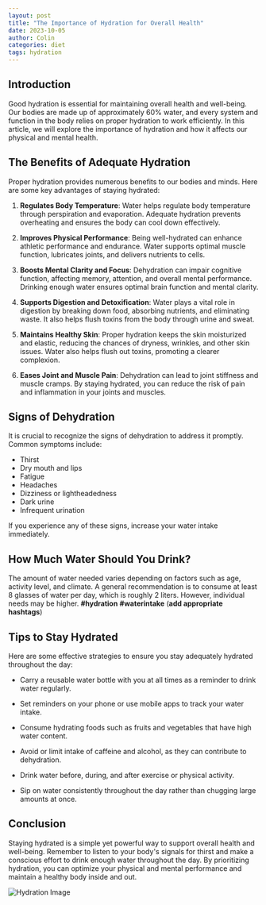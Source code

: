 ```yaml
---
layout: post
title: "The Importance of Hydration for Overall Health"
date: 2023-10-05
author: Colin
categories: diet
tags: hydration
---
```


## Introduction
Good hydration is essential for maintaining overall health and well-being. Our bodies are made up of approximately 60% water, and every system and function in the body relies on proper hydration to work efficiently. In this article, we will explore the importance of hydration and how it affects our physical and mental health.

## The Benefits of Adequate Hydration
Proper hydration provides numerous benefits to our bodies and minds. Here are some key advantages of staying hydrated:

1. **Regulates Body Temperature**: Water helps regulate body temperature through perspiration and evaporation. Adequate hydration prevents overheating and ensures the body can cool down effectively.

2. **Improves Physical Performance**: Being well-hydrated can enhance athletic performance and endurance. Water supports optimal muscle function, lubricates joints, and delivers nutrients to cells.

3. **Boosts Mental Clarity and Focus**: Dehydration can impair cognitive function, affecting memory, attention, and overall mental performance. Drinking enough water ensures optimal brain function and mental clarity.

4. **Supports Digestion and Detoxification**: Water plays a vital role in digestion by breaking down food, absorbing nutrients, and eliminating waste. It also helps flush toxins from the body through urine and sweat.

5. **Maintains Healthy Skin**: Proper hydration keeps the skin moisturized and elastic, reducing the chances of dryness, wrinkles, and other skin issues. Water also helps flush out toxins, promoting a clearer complexion.

6. **Eases Joint and Muscle Pain**: Dehydration can lead to joint stiffness and muscle cramps. By staying hydrated, you can reduce the risk of pain and inflammation in your joints and muscles.

## Signs of Dehydration
It is crucial to recognize the signs of dehydration to address it promptly. Common symptoms include:

- Thirst
- Dry mouth and lips
- Fatigue
- Headaches
- Dizziness or lightheadedness
- Dark urine
- Infrequent urination

If you experience any of these signs, increase your water intake immediately.

## How Much Water Should You Drink?
The amount of water needed varies depending on factors such as age, activity level, and climate. A general recommendation is to consume at least 8 glasses of water per day, which is roughly 2 liters. However, individual needs may be higher. **#hydration** **#waterintake** (**add appropriate hashtags**)

## Tips to Stay Hydrated
Here are some effective strategies to ensure you stay adequately hydrated throughout the day:

- Carry a reusable water bottle with you at all times as a reminder to drink water regularly.

- Set reminders on your phone or use mobile apps to track your water intake.

- Consume hydrating foods such as fruits and vegetables that have high water content.

- Avoid or limit intake of caffeine and alcohol, as they can contribute to dehydration.

- Drink water before, during, and after exercise or physical activity.

- Sip on water consistently throughout the day rather than chugging large amounts at once.

## Conclusion
Staying hydrated is a simple yet powerful way to support overall health and well-being. Remember to listen to your body's signals for thirst and make a conscious effort to drink enough water throughout the day. By prioritizing hydration, you can optimize your physical and mental performance and maintain a healthy body inside and out.

![Hydration Image](https://source.unsplash.com/1600x900/?hydration)